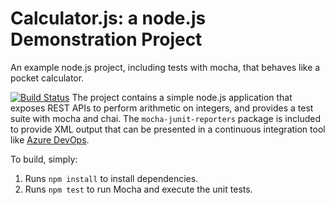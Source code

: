 Calculator.js: a node.js Demonstration Project
==============================================
An example node.js project, including tests with mocha, that behaves like
a pocket calculator.

[![Build Status](https://cyrilv.visualstudio.com/Integrating%20External%20Source%20Control%20with%20Azure%20Pipelines/_apis/build/status/cyrilvoisin.calculator?branchName=master)](https://cyrilv.visualstudio.com/Integrating%20External%20Source%20Control%20with%20Azure%20Pipelines/_build/latest?definitionId=4&branchName=master)
The project contains a simple node.js application that exposes REST APIs
to perform arithmetic on integers, and provides a test suite with mocha
and chai.  The `mocha-junit-reporters` package is included to provide XML
output that can be presented in a continuous integration tool like
[Azure DevOps](https://azure.com/devops).

To build, simply:

1. Runs `npm install` to install dependencies.
2. Runs `npm test` to run Mocha and execute the unit tests.


